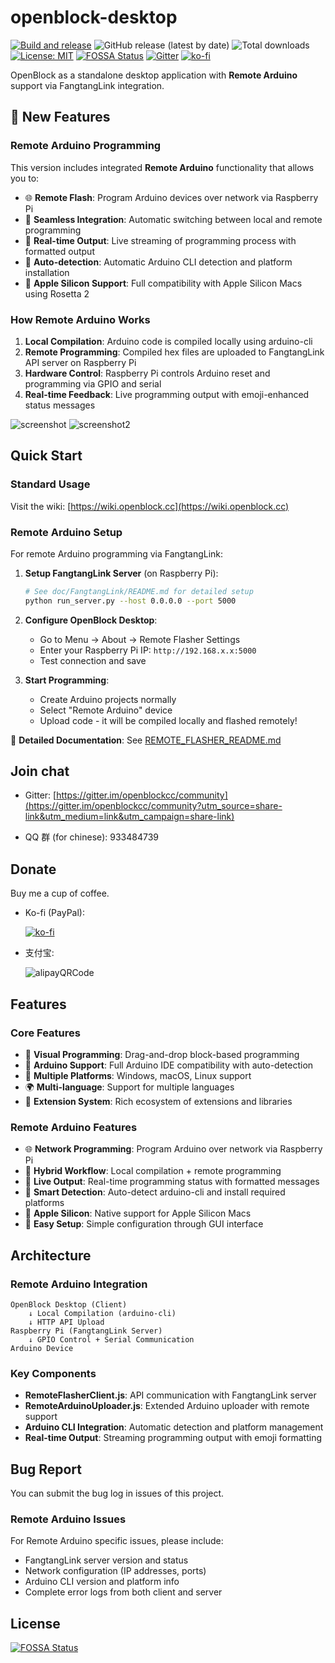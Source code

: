 # openblock-desktop

[![Build and release](https://github.com/openblockcc/openblock-desktop/actions/workflows/build-and-release.yml/badge.svg)](https://github.com/openblockcc/openblock-desktop/actions/workflows/build-and-release.yml)
![GitHub release (latest by date)](https://img.shields.io/github/v/release/openblockcc/openblock-desktop)
![Total downloads](https://img.shields.io/github/downloads/openblockcc/openblock-desktop/total)
[![License: MIT](https://img.shields.io/badge/License-MIT-yellow.svg)](https://opensource.org/licenses/MIT)
[![FOSSA Status](https://app.fossa.com/api/projects/git%2Bgithub.com%2Fopenblockcc%2Fopenblock-desktop.svg?type=shield)](https://app.fossa.com/projects/git%2Bgithub.com%2Fopenblockcc%2Fopenblock-desktop?ref=badge_shield)
[![Gitter](https://badges.gitter.im/openblockcc/community.svg)](https://gitter.im/openblockcc/community?utm_source=badge&utm_medium=badge&utm_campaign=pr-badge)
[![ko-fi](https://img.shields.io/badge/donate-sponsors-ea4aaa.svg?logo=ko-fi)](https://ko-fi.com/X8X66DATO)

OpenBlock as a standalone desktop application with **Remote Arduino** support via FangtangLink integration.

## 🚀 New Features

### Remote Arduino Programming
This version includes integrated **Remote Arduino** functionality that allows you to:
- 🌐 **Remote Flash**: Program Arduino devices over network via Raspberry Pi
- 🔄 **Seamless Integration**: Automatic switching between local and remote programming
- 📡 **Real-time Output**: Live streaming of programming process with formatted output
- 🎯 **Auto-detection**: Automatic Arduino CLI detection and platform installation
- 🍎 **Apple Silicon Support**: Full compatibility with Apple Silicon Macs using Rosetta 2

### How Remote Arduino Works
1. **Local Compilation**: Arduino code is compiled locally using arduino-cli
2. **Remote Programming**: Compiled hex files are uploaded to FangtangLink API server on Raspberry Pi
3. **Hardware Control**: Raspberry Pi controls Arduino reset and programming via GPIO and serial
4. **Real-time Feedback**: Live programming output with emoji-enhanced status messages

![screenshot](./doc/screenshot.png)
![screenshot2](./doc/screenshot2.png)

## Quick Start

### Standard Usage
Visit the wiki: [https://wiki.openblock.cc](https://wiki.openblock.cc)

### Remote Arduino Setup
For remote Arduino programming via FangtangLink:

1. **Setup FangtangLink Server** (on Raspberry Pi):
   ```bash
   # See doc/FangtangLink/README.md for detailed setup
   python run_server.py --host 0.0.0.0 --port 5000
   ```

2. **Configure OpenBlock Desktop**:
   - Go to Menu → About → Remote Flasher Settings
   - Enter your Raspberry Pi IP: `http://192.168.x.x:5000`
   - Test connection and save

3. **Start Programming**:
   - Create Arduino projects normally
   - Select "Remote Arduino" device
   - Upload code - it will be compiled locally and flashed remotely!

📖 **Detailed Documentation**: See [REMOTE_FLASHER_README.md](./REMOTE_FLASHER_README.md)

## Join chat

- Gitter: [https://gitter.im/openblockcc/community](https://gitter.im/openblockcc/community?utm_source=share-link&utm_medium=link&utm_campaign=share-link)

- QQ 群 (for chinese): 933484739

## Donate

Buy me a cup of coffee.

- Ko-fi (PayPal):

    [![ko-fi](https://ko-fi.com/img/githubbutton_sm.svg)](https://ko-fi.com/X8X66DATO)

- 支付宝:

    ![alipayQRCode](./doc/alipayQRCode.png)

## Features

### Core Features
- 🎨 **Visual Programming**: Drag-and-drop block-based programming
- 🔧 **Arduino Support**: Full Arduino IDE compatibility with auto-detection
- 📱 **Multiple Platforms**: Windows, macOS, Linux support
- 🌍 **Multi-language**: Support for multiple languages
- 🔌 **Extension System**: Rich ecosystem of extensions and libraries

### Remote Arduino Features
- 🌐 **Network Programming**: Program Arduino over network via Raspberry Pi
- 🔄 **Hybrid Workflow**: Local compilation + remote programming
- 📡 **Live Output**: Real-time programming status with formatted messages
- 🎯 **Smart Detection**: Auto-detect arduino-cli and install required platforms
- 🍎 **Apple Silicon**: Native support for Apple Silicon Macs
- 🔧 **Easy Setup**: Simple configuration through GUI interface

## Architecture

### Remote Arduino Integration
```
OpenBlock Desktop (Client)
    ↓ Local Compilation (arduino-cli)
    ↓ HTTP API Upload
Raspberry Pi (FangtangLink Server)
    ↓ GPIO Control + Serial Communication
Arduino Device
```

### Key Components
- **RemoteFlasherClient.js**: API communication with FangtangLink server
- **RemoteArduinoUploader.js**: Extended Arduino uploader with remote support
- **Arduino CLI Integration**: Automatic detection and platform management
- **Real-time Output**: Streaming programming output with emoji formatting

## Bug Report

You can submit the bug log in issues of this project.

### Remote Arduino Issues
For Remote Arduino specific issues, please include:
- FangtangLink server version and status
- Network configuration (IP addresses, ports)
- Arduino CLI version and platform info
- Complete error logs from both client and server


## License
[![FOSSA Status](https://app.fossa.com/api/projects/git%2Bgithub.com%2Fopenblockcc%2Fopenblock-desktop.svg?type=large)](https://app.fossa.com/projects/git%2Bgithub.com%2Fopenblockcc%2Fopenblock-desktop?ref=badge_large)
